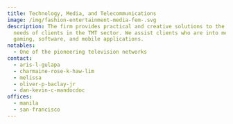 ```yaml
---
title: Technology, Media, and Telecommunications
image: /img/fashion-entertainment-media-fem-.svg
description: The firm provides practical and creative solutions to the legal
  needs of clients in the TMT sector. We assist clients who are into media,
  gaming, software, and mobile applications.
notables:
  - One of the pioneering television networks
contact:
  - aris-l-gulapa
  - charmaine-rose-k-haw-lim
  - melissa
  - oliver-p-baclay-jr
  - dan-kevin-c-mandocdoc
offices:
  - manila
  - san-francisco
---
```

